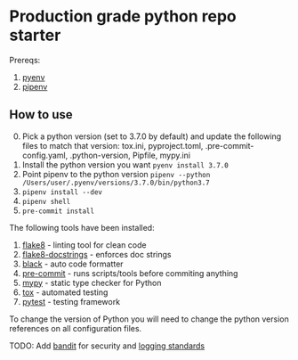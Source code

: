 # Production grade python repo starter
Prereqs:
1. [pyenv](https://github.com/pyenv/pyenv)
2. [pipenv](https://github.com/pypa/pipenv)

## How to use

0. Pick a python version (set to 3.7.0 by default) and update the following files to match that version: tox.ini, pyproject.toml, .pre-commit-config.yaml, .python-version, Pipfile, mypy.ini
1. Install the python version you want `pyenv install 3.7.0` 
1. Point pipenv to the python version `pipenv --python /Users/user/.pyenv/versions/3.7.0/bin/python3.7`
2. `pipenv install --dev`
3. `pipenv shell`
4. `pre-commit install`

The following tools have been installed:
1. [flake8](https://medium.com/python-pandemonium/what-is-flake8-and-why-we-should-use-it-b89bd78073f2) - linting tool for clean code
2. [flake8-docstrings](https://gitlab.com/pycqa/flake8-docstrings) - enforces doc strings
3. [black](https://black.readthedocs.io/en/stable/) - auto code formatter
4. [pre-commit](https://pre-commit.com/) - runs scripts/tools before commiting anything
5. [mypy](http://mypy-lang.org/) - static type checker for Python
6. [tox](https://tox.readthedocs.io/en/latest/) - automated testing
7. [pytest](https://docs.pytest.org/en/latest/) - testing framework

To change the version of Python you will need to change the python version references on all configuration files.

TODO:
Add [bandit](https://github.com/PyCQA/bandit) for security and [logging standards](https://docs.python-guide.org/writing/logging/)
